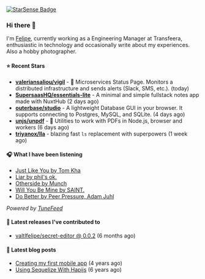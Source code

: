 <a href="https://starsense.app/developer-types" target="_blank"><img src="https://starsense.app/api/badge/?user=valtlfelipe" alt="StarSense Badge"></a>

### Hi there 👋

I'm [Felipe](https://felipevm.com), currently working as a Engineering Manager at Transfeera, enthusiastic in technology and occasionally write about my experiences. Also a hobby photographer.

#### ⭐ Recent Stars
- **[valeriansaliou/vigil](https://github.com/valeriansaliou/vigil)** - 🚦 Microservices Status Page. Monitors a distributed infrastructure and sends alerts (Slack, SMS, etc.). (today)
- **[SupersaasHQ/essentials-lite](https://github.com/SupersaasHQ/essentials-lite)** - A minimal and simple fullstack notes app made with NuxtHub (2 days ago)
- **[outerbase/studio](https://github.com/outerbase/studio)** - A lightweight Database GUI in your browser. It supports connecting to Postgres, MySQL, and SQLite. (4 days ago)
- **[unjs/unpdf](https://github.com/unjs/unpdf)** - 📄 Utilities to work with PDFs in Node.js, browser and workers (6 days ago)
- **[triyanox/lla](https://github.com/triyanox/lla)** - blazing fast `ls` replacement with superpowers (1 week ago)

#### 🎧 What I have been listening
- [Just Like You by Tom Kha](https://open.spotify.com/track/0ZXAg3ZxNQ4znFNmXuONuZ)
- [Liar by phil&#39;s ok.](https://open.spotify.com/track/5JV5Hk5zjqoRzwWOeI1yAE)
- [Otherside by Munch](https://open.spotify.com/track/7MsB6HHVZlm0eDytug3Xga)
- [Will You Be Mine by SAINT.](https://open.spotify.com/track/2cebGcOASGJEpKY2gXO9gz)
- [Do Better by Peer Pressure, Adam Juhl](https://open.spotify.com/track/6zE3rbRVckLRIb0zjROQST)

_Powered by [TuneFeed](https://tunefeed.app?ref=valtlfelipe-gh-profile)_ 

#### 🚀 Latest releases I've contributed to


- [valtlfelipe/secret-editor @ 0.0.2](https://github.com/valtlfelipe/secret-editor/releases/tag/0.0.2) (6 months ago)

#### 📄 Latest blog posts
- [Creating my first mobile app](https://felipevm.com/posts/creating-my-first-mobile-app/) (4 years ago)
- [Using Sequelize With Hapijs](https://felipevm.com/posts/using-sequelize-with-hapijs/) (6 years ago)
